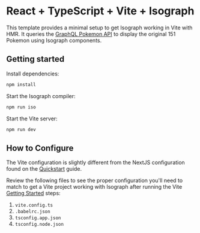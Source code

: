 # React + TypeScript + Vite + Isograph

This template provides a minimal setup to get Isograph working in Vite with HMR. It queries the [GraphQL Pokemon API](https://graphql-pokemon.js.org) to display the original 151 Pokemon using Isograph components.

## Getting started

Install dependencies:
```bash
npm install
```

Start the Isograph compiler:
```bash
npm run iso
```

Start the Vite server:
```bash
npm run dev
```

## How to Configure

The Vite configuration is slightly different from the NextJS configuration found on the [Quickstart](https://isograph.dev/docs/quickstart/) guide.

Review the following files to see the proper configuration you'll need to match to get a Vite project working with Isograph after running the Vite [Getting Started](https://vite.dev/guide/#scaffolding-your-first-vite-project) steps:
1. `vite.config.ts`
2. `.babelrc.json`
3. `tsconfig.app.json`
4. `tsconfig.node.json`
